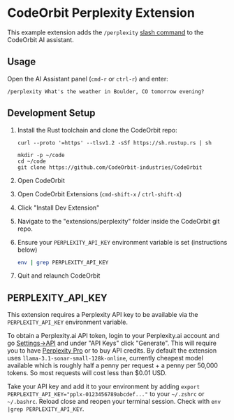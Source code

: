 ﻿# CodeOrbit Perplexity Extension

This example extension adds the `/perplexity` [slash command](https://CodeOrbit.dev/docs/assistant/commands) to the CodeOrbit AI assistant.

## Usage

Open the AI Assistant panel (`cmd-r` or `ctrl-r`) and enter:

```
/perplexity What's the weather in Boulder, CO tomorrow evening?
```

## Development Setup

1. Install the Rust toolchain and clone the CodeOrbit repo:

   ```
   curl --proto '=https' --tlsv1.2 -sSf https://sh.rustup.rs | sh

   mkdir -p ~/code
   cd ~/code
   git clone https://github.com/CodeOrbit-industries/CodeOrbit
   ```

1. Open CodeOrbit
1. Open CodeOrbit Extensions (`cmd-shift-x` / `ctrl-shift-x`)
1. Click "Install Dev Extension"
1. Navigate to the "extensions/perplexity" folder inside the CodeOrbit git repo.
1. Ensure your `PERPLEXITY_API_KEY` environment variable is set (instructions below)

   ```sh
   env | grep PERPLEXITY_API_KEY
   ```

1. Quit and relaunch CodeOrbit

## PERPLEXITY_API_KEY

This extension requires a Perplexity API key to be available via the `PERPLEXITY_API_KEY` environment variable.

To obtain a Perplexity.ai API token, login to your Perplexity.ai account and go [Settings->API](https://www.perplexity.ai/settings/api) and under "API Keys" click "Generate". This will require you to have [Perplexity Pro](https://www.perplexity.ai/pro) or to buy API credits. By default the extension uses `llama-3.1-sonar-small-128k-online`, currently cheapest model available which is roughly half a penny per request + a penny per 50,000 tokens. So most requests will cost less than $0.01 USD.

Take your API key and add it to your environment by adding `export PERPLEXITY_API_KEY="pplx-0123456789abcdef..."` to your `~/.zshrc` or `~/.bashrc`. Reload close and reopen your terminal session. Check with `env |grep PERPLEXITY_API_KEY`.
